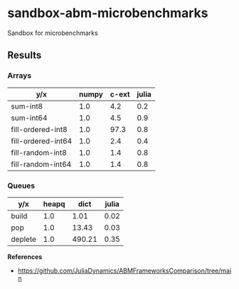 # sandbox-abm-microbenchmarks
Sandbox for microbenchmarks

## Results

### Arrays
|        y/x         | numpy | c-ext | julia |
|--------------------|-------|-------|-------|
|      sum-int8      |  1.0  |  4.2  |  0.2  |
|     sum-int64      |  1.0  |  4.5  |  0.9  |
| fill-ordered-int8  |  1.0  | 97.3  |  0.8  |
| fill-ordered-int64 |  1.0  |  2.4  |  0.4  |
|  fill-random-int8  |  1.0  |  1.4  |  0.8  |
| fill-random-int64  |  1.0  |  1.4  |  0.8  |

### Queues
|   y/x   | heapq |  dict  | julia |
|---------|-------|--------|-------|
|  build  |  1.0  |  1.01  | 0.02  |
|   pop   |  1.0  | 13.43  | 0.03  |
| deplete |  1.0  | 490.21 | 0.35  |

**References**
- https://github.com/JuliaDynamics/ABMFrameworksComparison/tree/main
